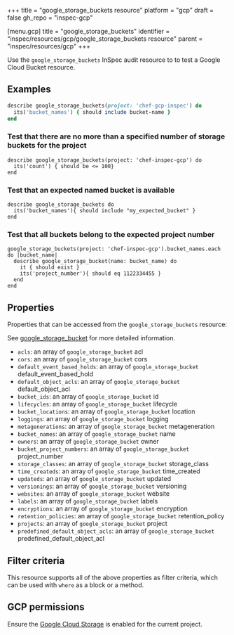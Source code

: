 +++
title = "google_storage_buckets resource"
platform = "gcp"
draft = false
gh_repo = "inspec-gcp"

[menu.gcp]
title = "google_storage_buckets"
identifier = "inspec/resources/gcp/google_storage_buckets resource"
parent = "inspec/resources/gcp"
+++

Use the `google_storage_buckets` InSpec audit resource to to test a Google Cloud Bucket resource.

## Examples

```ruby
describe google_storage_buckets(project: 'chef-gcp-inspec') do
  its('bucket_names') { should include bucket-name }
end
```

### Test that there are no more than a specified number of storage buckets for the project

    describe google_storage_buckets(project: 'chef-inspec-gcp') do
      its('count') { should be <= 100}
    end


### Test that an expected named bucket is available

    describe google_storage_buckets do
      its('bucket_names'){ should include "my_expected_bucket" }
    end
    
### Test that all buckets belong to the expected project number

    google_storage_buckets(project: 'chef-inspec-gcp').bucket_names.each do |bucket_name|
      describe google_storage_bucket(name: bucket_name) do
        it { should exist }
        its('project_number'){ should eq 1122334455 }
      end
    end

## Properties

Properties that can be accessed from the `google_storage_buckets` resource:

See [google_storage_bucket](google_storage_bucket) for more detailed information.

  * `acls`: an array of `google_storage_bucket` acl
  * `cors`: an array of `google_storage_bucket` cors
  * `default_event_based_holds`: an array of `google_storage_bucket` default_event_based_hold
  * `default_object_acls`: an array of `google_storage_bucket` default_object_acl
  * `bucket_ids`: an array of `google_storage_bucket` id
  * `lifecycles`: an array of `google_storage_bucket` lifecycle
  * `bucket_locations`: an array of `google_storage_bucket` location
  * `loggings`: an array of `google_storage_bucket` logging
  * `metagenerations`: an array of `google_storage_bucket` metageneration
  * `bucket_names`: an array of `google_storage_bucket` name
  * `owners`: an array of `google_storage_bucket` owner
  * `bucket_project_numbers`: an array of `google_storage_bucket` project_number
  * `storage_classes`: an array of `google_storage_bucket` storage_class
  * `time_createds`: an array of `google_storage_bucket` time_created
  * `updateds`: an array of `google_storage_bucket` updated
  * `versionings`: an array of `google_storage_bucket` versioning
  * `websites`: an array of `google_storage_bucket` website
  * `labels`: an array of `google_storage_bucket` labels
  * `encryptions`: an array of `google_storage_bucket` encryption
  * `retention_policies`: an array of `google_storage_bucket` retention_policy
  * `projects`: an array of `google_storage_bucket` project
  * `predefined_default_object_acls`: an array of `google_storage_bucket` predefined_default_object_acl

## Filter criteria

This resource supports all of the above properties as filter criteria, which can be used
with `where` as a block or a method.

## GCP permissions

Ensure the [Google Cloud Storage](https://console.cloud.google.com/apis/library/storage-component.googleapis.com/) is enabled for the current project.
